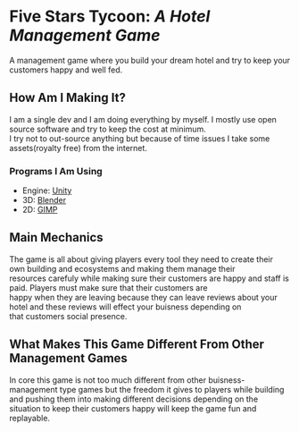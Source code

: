 [unity]: https://unity.com
[blender]: https://www.blender.org
[gimp]: https://www.gimp.org
# Five Stars Tycoon: _A Hotel Management Game_

A management game where you build your dream hotel and try to keep your customers happy and well fed.

## How Am I Making It?
I am a single dev and I am doing everything by myself. I mostly use open source software and try to keep the cost at minimum.  
I try not to out-source anything but because of time issues I take some assets(royalty free) from the internet.  

### Programs I Am Using
* Engine: [Unity][unity]
* 3D: [Blender][blender]
* 2D: [GIMP][gimp]

## Main Mechanics
The game is all about giving players every tool they need to create their own building and ecosystems and making them manage their  
resources carefuly while making sure their customers are happy and staff is paid. Players must make sure that their customers are  
happy when they are leaving because they can leave reviews about your hotel and these reviews will effect your buisness depending on  
that customers social presence.

## What Makes This Game Different From Other Management Games  
In core this game is not too much different from other buisness-management type games but the freedom it gives to players while building  
and pushing them into making different decisions depending on the situation to keep their customers happy will keep the game fun and replayable.
